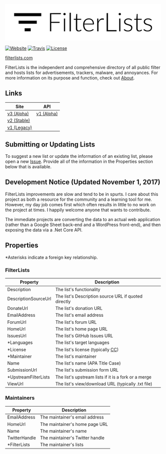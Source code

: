 ![FilterLists](https://github.com/collinbarrett/FilterLists/blob/master/imgs/logo_filterlists.png)

[![Website](https://img.shields.io/website-up-down-green-red/http/shields.io.svg)](https://filterlists.com/)
[![Travis](https://img.shields.io/travis/collinbarrett/FilterLists.svg?label=travis)](https://travis-ci.org/collinbarrett/FilterLists)
[![License](https://img.shields.io/badge/License-GPLv3-blue.svg)](https://github.com/collinbarrett/FilterLists/blob/master/LICENSE)

[filterlists.com](https://filterlists.com)

FilterLists is the independent and comprehensive directory of all public filter and hosts lists for advertisements, trackers, malware, and annoyances. For more information on its purpose and function, check out [About](https://filterlists.com/about/).

## Links
| Site                                        | API                                               |
| ------------------------------------------- | ------------------------------------------------- |
| [v3 (Alpha)](https://beta.filterlists.com/) | [v1 (Alpha)](https://api.filterlists.com/docs) |
| [v2 (Stable)](https://filterlists.com/)     |                                                   |
| [v1 (Legacy)](https://v1.filterlists.com/)  |                                                   |

## Submitting or Updating Lists

To suggest a new list or update the information of an existing list, please open a new [Issue](https://github.com/collinbarrett/FilterLists/issues). Provide all of the information in the Properties section below that is available.

## Development Notice (Updated November 1, 2017)
FilterLists improvements are slow and tend to be in spurts. I care about this project as both a resource for the community and a learning tool for me. However, my day job comes first which often results in little to no work on the project at times. I happily welcome anyone that wants to contribute.

The immediate projects are converting the data to an actual web application (rather than a Google Sheet back-end and a WordPress front-end), and then exposing the data via a .Net Core API.

## Properties
*Asterisks indicate a foreign key relationship.

### FilterLists

| Property             | Description                                                              |
|----------------------|--------------------------------------------------------------------------|
| Description          | The list's functionality                                                 |
| DescriptionSourceUrl | The list's Description source URL if quoted directly                     |
| DonateUrl            | The list's donation URL                                                  |
| EmailAddress         | The list's email address                                                 |
| ForumUrl             | The list's forum URL                                                     |
| HomeUrl              | The list's home page URL                                                 |
| IssuesUrl            | The list's GitHub Issues URL                                             |
| *Languages           | The list's target languages                                              |
| *License             | The list's license (typically [CC](https://creativecommons.org/choose/)) |
| *Maintainer          | The list's maintainer                                                    |
| Name                 | The list's name (APA Title Case)                                         |
| SubmissionUrl        | The list's submission form URL                                           |
| *UpstreamFilterLists | The list's upstream lists if it is a fork or a merge                     |
| ViewUrl              | The list's view/download URL (typically .txt file)                     |

### Maintainers

| Property      | Description                                |
|---------------|--------------------------------------------|
| EmailAddress  | The maintainer's email address             |
| HomeUrl       | The maintainer's home page URL             |
| Name          | The maintainer's name                      |
| TwitterHandle | The maintainer's Twitter handle            |
| *FilterLists  | The maintainer's lists                     |